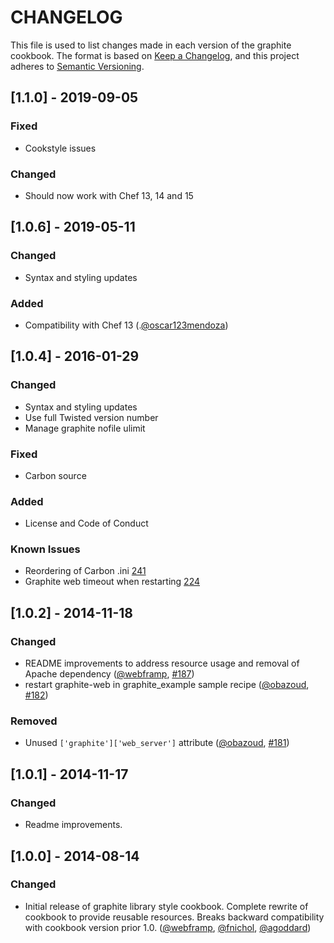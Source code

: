 # CHANGELOG

This file is used to list changes made in each version of the graphite cookbook.
The format is based on [Keep a Changelog](https://keepachangelog.com/en/1.0.0/),
and this project adheres to [Semantic Versioning](https://semver.org/spec/v2.0.0.html).

## [1.1.0] - 2019-09-05
### Fixed
- Cookstyle issues
### Changed
- Should now work with Chef 13, 14 and 15

## [1.0.6] - 2019-05-11
### Changed
- Syntax and styling updates
### Added
- Compatibility with Chef 13 (.[@oscar123mendoza])

## [1.0.4] - 2016-01-29
### Changed
- Syntax and styling updates
- Use full Twisted version number
- Manage graphite nofile ulimit
### Fixed
- Carbon source
### Added
- License and Code of Conduct
### Known Issues
- Reordering of Carbon .ini [241](https://github.com/sous-chefs/graphite/issues/241)
- Graphite web timeout when restarting [224](https://github.com/sous-chefs/graphite/issues/224)

## [1.0.2] - 2014-11-18
### Changed
- README improvements to address resource usage and removal of Apache dependency ([@webframp], [#187])
- restart graphite-web in graphite_example sample recipe ([@obazoud], [#182])
### Removed
- Unused `['graphite']['web_server']` attribute ([@obazoud], [#181])

## [1.0.1] - 2014-11-17
### Changed
- Readme improvements.

## [1.0.0] - 2014-08-14
### Changed
- Initial release of graphite library style cookbook. Complete rewrite of cookbook to provide reusable resources. Breaks backward compatibility with cookbook version prior 1.0\. ([@webframp], [@fnichol], [@agoddard])

<!-- - The following link definition list is generated by PimpMyChangelog - -->

[#181]: https://github.com/sous-chefs/graphite/issues/181
[#182]: https://github.com/sous-chefs/graphite/issues/182
[#187]: https://github.com/sous-chefs/graphite/issues/187
[@agoddard]: https://github.com/agoddard
[@fnichol]: https://github.com/fnichol
[@obazoud]: https://github.com/obazoud
[@webframp]: https://github.com/webframp
[@oscar123mendoza]: https://github.com/oscar123mendoza
